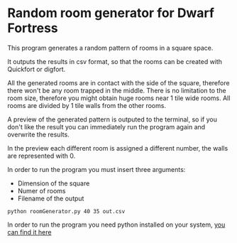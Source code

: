 # Random room generator for Dwarf Fortress

This program generates a random pattern of rooms in a square space.

It outputs the results in csv format, so that the rooms can be created with
Quickfort or digfort.

All the generated rooms are in contact with the side of the square, therefore
there won't be any room trapped in the middle.
There is no limitation to the room size, therefore you might obtain huge rooms
near 1 tile wide rooms.
All rooms are divided by 1 tile walls from the other rooms.

A preview of the generated pattern is outputed to the terminal, so if you don't
like the result you can immediately run the program again and overwrite the
results.

In the preview each different room is assigned a different number, the walls
are represented with 0.

In order to run the program you must insert three arguments:

- Dimension of the square
- Numer of rooms
- Filename of the output

```
python roomGenerator.py 40 35 out.csv
```

In order to run the program you need python installed on your system, [you can
find it here](https://wiki.python.org/moin/BeginnersGuide/Download)
